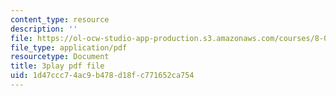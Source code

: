 ```yaml
---
content_type: resource
description: ''
file: https://ol-ocw-studio-app-production.s3.amazonaws.com/courses/8-01sc-classical-mechanics-fall-2016/1d47ccc74ac9b478d18fc771652ca754_0EMIK-6LUE4.pdf
file_type: application/pdf
resourcetype: Document
title: 3play pdf file
uid: 1d47ccc7-4ac9-b478-d18f-c771652ca754
---
```

